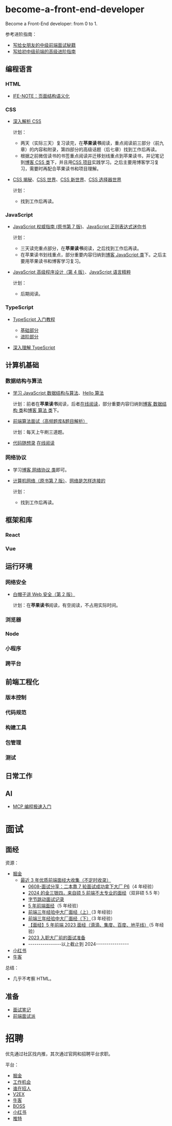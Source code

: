 # become-a-front-end-developer

Become a Front-End developer: from 0 to 1.

参考进阶指南：

- [写给女朋友的中级前端面试秘籍](https://juejin.cn/post/6844904115428917255)
- [写给初中级前端的高级进阶指南](https://juejin.cn/post/6844904103504527374)

## 编程语言

### HTML

- [IFE-NOTE：页面结构语义化](https://rainylog.com/post/ife-note-1/)

### CSS

- [深入解析 CSS](https://book.douban.com/subject/35021471/)

  计划：

  - 两天（实际三天）复习读完，在**苹果读书**阅读，重点阅读前三部分（前九章）的内容和附录，第四部分的高级话题（后七章）找到工作后再读。
  - 根据之前微信读书的书签重点阅读并迁移划线重点到苹果读书，并记笔记到[博客 CSS 类](https://xuekeven.github.io/categories/编程语言/CSS/)下，并且用[CSS 项目](https://github.com/xuekeven/learn-web/tree/main/dome/CSS)实践学习。之后主要用博客学习复习，需要时再配合苹果读书和项目理解。

- [CSS 揭秘](https://book.douban.com/subject/26745943/)、[CSS 世界](https://book.douban.com/subject/27615777/)、[CSS 新世界](https://book.douban.com/subject/35539710/)、[CSS 选择器世界](https://book.douban.com/subject/34846688/)

  计划：

  - 找到工作后再读。

### JavaScript

- [JavaScript 权威指南 (原书第 7 版)](https://book.douban.com/subject/35396470/)、[JavaScript 正则表达式迷你书](https://zhuanlan.zhihu.com/p/29707385)

  计划：

  - 三天读完重点部分，在**苹果读书**阅读，之后找到工作后再读。
  - 在苹果读书划线重点，部分重要内容归纳到[博客 JavaScript 类](https://xuekeven.github.io/categories/编程语言/JavaScript/)下。之后主要用苹果读书和博客学习复习。

- [JavaScript 高级程序设计（第 4 版）](https://book.douban.com/subject/35175321/)、[JavaScript 语言精粹](https://book.douban.com/subject/11874748/)

  计划：

  - 后期阅读。

### TypeScript

- [TypeScript 入门教程](http://ts.xcatliu.com/index.html)

  - [基础部分](http://ts.xcatliu.com/basics/index.html)
  - [进阶部分](http://ts.xcatliu.com/advanced/index.html)

- [深入理解 TypeScript](https://jkchao.github.io/typescript-book-chinese/)

## 计算机基础

### 数据结构与算法

- [学习 JavaScript 数据结构与算法](https://book.douban.com/subject/33441631/)、[Hello 算法](https://book.douban.com/subject/36794227/)

  计划：前者在**苹果读书**阅读，后者[在线阅读](https://www.hello-algo.com/chapter_preface/)，部分重要内容归纳到[博客 数据结构 类](https://xuekeven.github.io/categories/计算机基础/数据结构/)和[博客 算法 类](https://xuekeven.github.io/categories/计算机基础/算法/)下。

- [前端算法面试（高频题库&题目解析）](https://github.com/hovinghuang/fe-agorithm-interview)

  计划：每天上午刷三道题。

- [代码随想录](https://book.douban.com/subject/35680544/)
  [在线阅读](https://programmercarl.com/)

### 网络协议

- 学习[博客 网络协议 类](https://xuekeven.github.io/categories/计算机基础/网络协议/)即可。

- [计算机网络（原书第 7 版）](https://book.douban.com/subject/30280001/)、[网络是怎样连接的](https://book.douban.com/subject/26941639/)

  计划：

  - 找到工作后再读。

## 框架和库

### React

### Vue

## 运行环境

### 网络安全

- [白帽子讲 Web 安全（第 2 版）](https://book.douban.com/subject/36502703/)

  计划：在**苹果读书**阅读，有空阅读，不占用实际时间。

### 浏览器

### Node

### 小程序

### 跨平台

## 前端工程化

### 版本控制

### 代码规范

### 构建工具

### 包管理

### 测试

## 日常工作

## AI

- [MCP 编程极速入门](https://github.com/liaokongVFX/MCP-Chinese-Getting-Started-Guide)

# 面试

## 面经

资源：

- [掘金](https://juejin.cn)
  - [最近 3 年优质前端面经大收集（不定时收录）](https://juejin.cn/post/7217019513946669111)
    - [0608-面试分享：二本靠 7 轮面试成功拿下大厂 P6](https://juejin.cn/post/7513059488418725923)（4 年经验）
    - [2024 的金三银四，来自硕 5 前端不太专业的面经](https://juejin.cn/post/7348658932708442131)（双非硕 5.5 年）
    - [字节跳动面试记录](https://juejin.cn/post/7345821800880324671)
    - [5 年前端面经](https://juejin.cn/post/7341288345782353961)（5 年经验）
    - [前端三年经验中大厂面经（上）](https://juejin.cn/post/7536454516947943465)（3 年经验）
    - [前端三年经验中大厂面经（下）](https://juejin.cn/post/7537329716007616527)（3 年经验）
    - [【面经】5 年前端 2023 面经（滴滴、集度、百度、地平线）](https://juejin.cn/post/7323436080311681060)（5 年经验）
    - [2023 入职大厂前的面试准备](https://juejin.cn/post/7319512843173904396)
    - ----------------以上截止到 2024----------------
- [小红书](https://www.xiaohongshu.com/explore)
- [牛客](https://www.nowcoder.com/)

总结：

- 几乎不考察 HTML。

## 准备

- [面试笔记](https://feroad.tech/interview/note.html)
- [前端面试派](https://www.mianshipai.com/)

# 招聘

优先通过社区找内推，其次通过官网和招聘平台求职。

平台：

- [掘金](https://juejin.cn/pin/club/6819970850532360206)
- [工作机会](https://www.mianshipai.com/docs/services/job.html#工作机会)
- [谁在招人](https://github.com/ruanyf/weekly/issues/7674)
- [V2EX](https://www.v2ex.com/?tab=jobs)
- [牛客](https://www.nowcoder.com/)
- [BOSS](https://www.zhipin.com/)
- [小红书](https://www.xiaohongshu.com/explore)
- [推特](https://x.com/)
